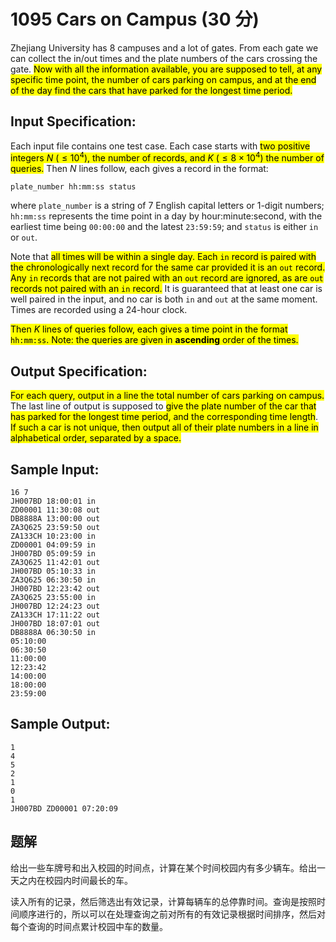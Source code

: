 # 1095 Cars on Campus (30 分)

Zhejiang University has 8 campuses and a lot of gates. From each gate we can collect the in/out times and the plate numbers of the cars crossing the gate. <mark>Now with all the information available, you are supposed to tell, at any specific time point, the number of cars parking on campus, and at the end of the day find the cars that have parked for the longest time period.</mark>

## Input Specification:

Each input file contains one test case. Each case starts with <mark>two positive integers $N$ ($\le 10^4$), the number of records, and $K$ ($\le 8\times 10^4$) the number of queries.</mark> Then $N$ lines follow, each gives a record in the format:

    plate_number hh:mm:ss status

where `plate_number` is a string of 7 English capital letters or 1-digit numbers; `hh:mm:ss` represents the time point in a day by hour:minute:second, with the earliest time being `00:00:00` and the latest `23:59:59`; and `status` is either `in` or `out`.

Note that <mark>all times will be within a single day. Each `in` record is paired with the chronologically next record for the same car provided it is an `out` record.</mark> <mark>Any `in` records that are not paired with an `out` record are ignored, as are `out` records not paired with an `in` record.</mark> It is guaranteed that at least one car is well paired in the input, and no car is both `in` and `out` at the same moment. Times are recorded using a 24-hour clock.

<mark>Then $K$ lines of queries follow, each gives a time point in the format `hh:mm:ss`. Note: the queries are given in **ascending** order of the times.</mark>

## Output Specification:

<mark>For each query, output in a line the total number of cars parking on campus.</mark> The last line of output is supposed to <mark>give the plate number of the car that has parked for the longest time period, and the corresponding time length</mark>. <mark>If such a car is not unique, then output all of their plate numbers in a line in alphabetical order, separated by a space.</mark>

## Sample Input:

    16 7
    JH007BD 18:00:01 in
    ZD00001 11:30:08 out
    DB8888A 13:00:00 out
    ZA3Q625 23:59:50 out
    ZA133CH 10:23:00 in
    ZD00001 04:09:59 in
    JH007BD 05:09:59 in
    ZA3Q625 11:42:01 out
    JH007BD 05:10:33 in
    ZA3Q625 06:30:50 in
    JH007BD 12:23:42 out
    ZA3Q625 23:55:00 in
    JH007BD 12:24:23 out
    ZA133CH 17:11:22 out
    JH007BD 18:07:01 out
    DB8888A 06:30:50 in
    05:10:00
    06:30:50
    11:00:00
    12:23:42
    14:00:00
    18:00:00
    23:59:00

## Sample Output:

    1
    4
    5
    2
    1
    0
    1
    JH007BD ZD00001 07:20:09

## 题解

给出一些车牌号和出入校园的时间点，计算在某个时间校园内有多少辆车。给出一天之内在校园内时间最长的车。

读入所有的记录，然后筛选出有效记录，计算每辆车的总停靠时间。查询是按照时间顺序进行的，所以可以在处理查询之前对所有的有效记录根据时间排序，然后对每个查询的时间点累计校园中车的数量。
